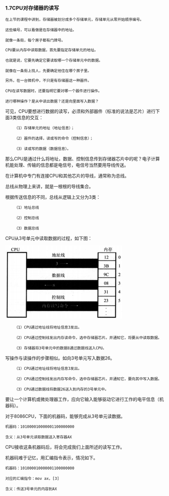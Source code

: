 ###  1.7CPU对存储器的读写
```
在上节的课程中讲到，存储器被划分成多个存储单元，存储单元从零开始顺序编号。

这些编号，可以看做是在存储器中的地址。

就像一条街，每个房子都有门牌号。

```
```
CPU要从内存中读取数据，首先要指定存储单元的地址。

也就是说，它要先确定它要读取哪一个存储单元中的数据。

就像在一条街上找人，先要确定他住在哪个房子里。
```

```
另外，在一台微机中，不只是有存储器这一种器件。

CPU在读写数据时，还要指明它要对哪一个器件进行操作。

进行哪种操作？是从中读出数据？还是向里面写入数据？
```

可见，CPU要想进行数据的读写，必须和外部器件（标准的说法是芯片）进行下面3类信息的交互：

```
    （1）存储单元的地址（地址信息）；

    （2）器件的选择，读或写的命令（控制信息）；

    （3）读或写的数据（数据信息）。

```

那么CPU是通过什么将地址，数据、控制信息传到存储器芯片中的呢？电子计算机能处理、传输的信息都是电信号，电信号当然要用导线传送。

在计算机中专门有连接CPU和其他芯片的导线，通常称为总线。

总线从物理上来讲，就是一根根的导线集合。

根据传送信息的不同，总线从逻辑上又分为3类：

```
    （1）地址总线

    （2）控制总线

    （3）数据总线

```

CPU从3号单元中读取数据的过程，如下图：

![](./1-3.jpg)

```
    （1）CPU通过地址线将地址信息3发出。

    （2）CPU通过控制线发出内存读命令，选中存储器芯片。并通知它，将要从中读取数据。

    （3）存储器将3号单元中的数据8通过数据线送入CPU。

```

 写操作与读操作的步骤相似。如向3号单元写入数据26。

```
    （1）CPU通过地址线将地址信息3发出。

    （2）CPU通过控制线发出内存写命令，选中存储器芯片。并通知它，要向其中写入数据。

    （3）CPU通过数据线将数据26送入到内存的3号单元中。

```

要让一个计算机或微处理器工作，应向它输入能够驱动它进行工作的电平信息（机器码）。

对于8086CPU，下面的机器码，能够完成从3号单元读数据。

```
机器码：101000010000001100000000

含义：从3号单元读取数据送入寄存器AX

```


CPU接收这条机器码后，将会完成我们上面所述的读写工作。


机器码难于记忆，用汇编指令表示，情况如下。

```
机器码：101000010000001100000000

对应的汇编指令：mov ax，[3]

含义：传送3号单元的内容到AX

```



